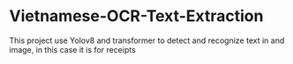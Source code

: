 # Vietnamese-OCR-Text-Extraction
This project use Yolov8 and transformer to detect and recognize text in and image, in this case it is for receipts
